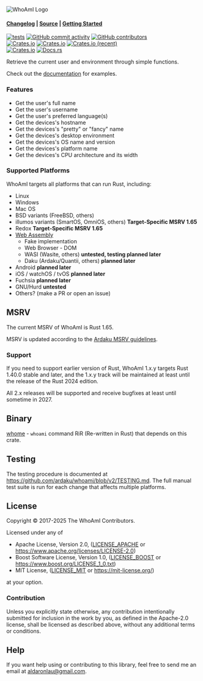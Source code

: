 ![WhoAmI Logo]

#### [Changelog] | [Source] | [Getting Started]

[![tests](https://github.com/ardaku/whoami/actions/workflows/ci.yml/badge.svg)](https://github.com/ardaku/whoami/actions/workflows/ci.yml)
[![GitHub commit activity](https://img.shields.io/github/commit-activity/y/ardaku/whoami)](https://github.com/ardaku/whoami/)
[![GitHub contributors](https://img.shields.io/github/contributors/ardaku/whoami)](https://github.com/ardaku/whoami/graphs/contributors)  
[![Crates.io](https://img.shields.io/crates/v/whoami)](https://crates.io/crates/whoami)
[![Crates.io](https://img.shields.io/crates/d/whoami)](https://crates.io/crates/whoami)
[![Crates.io (recent)](https://img.shields.io/crates/dr/whoami)](https://crates.io/crates/whoami)  
[![Crates.io](https://img.shields.io/crates/l/whoami)](https://github.com/ardaku/whoami/search?l=Text&q=license)
[![Docs.rs](https://docs.rs/whoami/badge.svg)](https://docs.rs/whoami/)

Retrieve the current user and environment through simple functions.

Check out the [documentation] for examples.

### Features

 - Get the user's full name
 - Get the user's username
 - Get the user's preferred language(s)
 - Get the devices's hostname
 - Get the devices's "pretty" or "fancy" name
 - Get the devices's desktop environment
 - Get the devices's OS name and version
 - Get the devices's platform name
 - Get the devices's CPU architecture and its width

### Supported Platforms

WhoAmI targets all platforms that can run Rust, including:

 - Linux
 - Windows
 - Mac OS
 - BSD variants (FreeBSD, others)
 - illumos variants (SmartOS, OmniOS, others) **Target-Specific MSRV 1.65**
 - Redox **Target-Specific MSRV 1.65**
 - [Web Assembly]
   - Fake implementation
   - Web Browser - DOM
   - WASI (Wasite, others) **untested, testing planned later**
   - Daku (Ardaku/Quantii, others) **planned later**
 - Android **planned later**
 - iOS / watchOS / tvOS **planned later**
 - Fuchsia **planned later**
 - GNU/Hurd **untested**
 - Others? (make a PR or open an issue)

## MSRV

The current MSRV of WhoAmI is Rust 1.65.

MSRV is updated according to the [Ardaku MSRV guidelines].

### Support

If you need to support earlier version of Rust, WhoAmI 1.x.y targets Rust 1.40.0
stable and later, and the 1.x.y track will be maintained at least until the
release of the Rust 2024 edition.

All 2.x releases will be supported and receive bugfixes at least until sometime
in 2027.

## Binary

[whome] - `whoami` command RiR (Re-written in Rust) that depends on this crate.

## Testing

The testing procedure is documented at
<https://github.com/ardaku/whoami/blob/v2/TESTING.md>.  The full manual test
suite is run for each change that affects multiple platforms.

## License

Copyright © 2017-2025 The WhoAmI Contributors.

Licensed under any of
 - Apache License, Version 2.0, ([LICENSE_APACHE] or
   <https://www.apache.org/licenses/LICENSE-2.0>)
 - Boost Software License, Version 1.0, ([LICENSE_BOOST] or
   <https://www.boost.org/LICENSE_1_0.txt>)
 - MIT License, ([LICENSE_MIT] or <https://mit-license.org/>)

at your option.

### Contribution

Unless you explicitly state otherwise, any contribution intentionally submitted
for inclusion in the work by you, as defined in the Apache-2.0 license, shall be
licensed as described above, without any additional terms or conditions.

## Help

If you want help using or contributing to this library, feel free to send me an
email at <aldaronlau@gmail.com>.

[Changelog]: https://github.com/ardaku/whoami/releases
[Source]: https://github.com/ardaku/whoami
[Getting Started]: https://docs.rs/whoami#getting-started
[documentation]: https://docs.rs/whoami
[LICENSE_APACHE]: https://github.com/ardaku/whoami/blob/v2/LICENSE_APACHE
[LICENSE_MIT]: https://github.com/ardaku/whoami/blob/v2/LICENSE_MIT
[LICENSE_BOOST]: https://github.com/ardaku/whoami/blob/v2/LICENSE_BOOST
[Ardaku MSRV guidelines]: https://github.com/ardaku/.github/blob/v2/profile/MSRV.md
[WhoAmI Logo]: https://raw.githubusercontent.com/ardaku/whoami/v2/res/icon.svg
[Web Assembly]: https://github.com/ardaku/whoami/blob/v2/WASM.md
[whome]: https://crates.io/crates/whome
